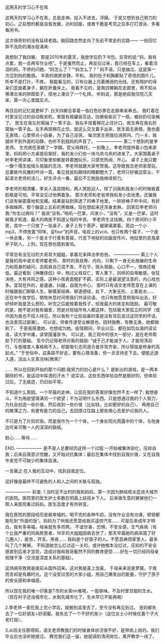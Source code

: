 这两天的学习心不在焉

这两天的学习心不在焉，总是走神。投入不进去，浮躁。
于是又想到自己努力的初心。之前想的都是自我发展，功利回报，或者干脆是考完之后多打打游泳、多看看闲书。

这次很奇妙的没有延续老路。脑回路忽然走向了先前不常走的岔路—— 一些回忆猝不及防的潮水般涌来:

我想到了我四舅。
那是2010年的夏天，我放学后扔下书包，反常的说:“妈，我有点累，我一会再写作业吧”。于是戛然而止，再反应过来，我已经在车上，看着流泪的妈，不停的问她，“妈怎么了？”“妈怎么了？” 妈不语，只是抽泣。这是第一次见到妈的脆弱。
半夜的病房安静，平和。
我的肚子和胸都贴了奇怪的圆片儿，所幸不是打针，不疼。
我能看见的，只有仪器上亮着微弱的光线，还有陪护的母亲们歪曲着身子，躺在折叠床上。
我看不见的，是我四舅躺在走廊里，用不知从哪凑合来的拼图垫子，搭地上凑合了一个礼拜。
听妈说，那是她自我住院几天来，第一次心里踏实点。

再往后的记忆就更碎了:
白天四舅总拿着一沓红色钞票在走廊串来串去。
我盯着在村里没见过的自动贩卖机，里面有瓶罐装芬达，四舅偷偷买了一瓶，被妈扔垃圾桶了。
医生在我左肘窝抽了一管子血，我右手捏着棉花止住针口，医生再在我右肘窝抽一管子血。左手再捏棉花止住。就这么交叉着手出来，医生面无表情，我也面无表情，心里带点小自豪，为了自己没哭。
每次医生把我拉进房间，门一关，我就听不到外面的动静，也听不到我妈的声音了。
——————
第二个想到的是李老师。
生完病在家歇了一学期。受父母拜托，一到晚上，李老师就拎着小包来家里。妈妈把小方桌提前架好，我的发小们也一块乌央乌央的进来了。大家围着桌子听李老师讲课，可印象里却都是转着圈玩乐，只感觉热闹、开心。
桌子上我只要一像个儒生般摇头晃脑的念诗，李老师就跟大家夸赞我。这导致我去老师家里玩，总要故作风雅的吟诗一首。看见我爸妈期待的眼都瞪大了，老师只好被迫营业，干起语文老师的活儿，好生评点一番，最后不忘勉励我继续努力。

李老师形相清癯，李夫人温良随和。两人笑脸迎人，除了训我和我发小的时候板着脸极是可怕，平常没见过他俩着急。
那次老师和老爸带我和发小去地里。还骗我们说有秘密基地和宝藏。结果是钻到熟透了的棒子地里。一排排棒子杆中间，有好多蜘蛛网，那个脑袋上五彩的黑蜘蛛，现在想起来还浑身发麻。
回家后李老师问我:“你生过病吗？”  我说“没有。”啪叽一巴掌。问发小，“没有”，又是一巴掌。这时候我才知道，最大的病是不知道父母的辛苦。
李老师生活拮据。四个房间的小平房，其中一个只放了一张桌子，桌子上有个菩萨，被玻璃罩着。旁边一个小mp3，不停放着“阿咪，妥four”的声音。电视上的vcd，也只有两个碟子，一个是一休全集，另一个是关于行善有善报，行恶下地狱的动画宣传片。地狱里的恶鬼拿斧子砍人，上刑，现在想也感到害怕。

平常总有没见过的大哥哥大姐姐，拿着花来拜访李伯伯。
——————
第三个人是我的高中语文老师翟老师。
那时的我自卑、内向，只剩下一身无处施展的生命力和周身的疑问，去假装自己混不吝，不在乎，摇头晃脑，心口不一，情商还极低。最近看到《神雕侠侣》中，杨过父母双亡，寄人篱下，同样的自卑敏感，张狂决绝，大有共鸣之感。这种小孩表面粗犷不羁，实际上是最渴望注意的，内心戏也多。显现在外的，是邋遢，抖腿，自我为中心。
那时只有语文老师愿意在上课的时候跟我们聊聊人生，聊儒家经典，聊道德经，处下、大象无形、上善若水......
还在中午放学后，牺牲休息时间带我们共读论语。
也只有她愿意把我叫出去，好好倾听我是怎么想的。听完之后能按着我性子，给我最大的肯定和鼓励。
最可敬的是，她不是对我有偏爱，而是对班级所有人都这样，包括被大家孤立的同学（或许因为我也不招人待见，所以我有个比较自豪的事是没有背后说过这同学的坏话，也没表现过鄙夷）。
可以说，师者传道受业解惑也，因材施教，有教无类，她都做到了。
于是我感激她，也想成为她。疫情期间，毕业以后，都在如饥似渴的读论语，读大学中庸，读曾国藩家书。
可以说，我三观中的很大一部分，是在老师帮助下打的基础。
至今仍记得老师对我的鼓励:
“诚于己才能诚于人，才能坦荡前行，与低维度人事格格不入，却能吸引志同道合者并驾齐驱，所以慎独是修身的高起点。”
“于世俗中，这条路不好走，要有心理准备，但一旦坚持走下去，便能近道入道，活出人生真况味[微笑]”

......
所以在回到开始的那个问题:我努力的初心是什么？
是新出的游戏，是一两本期待的书，是运动中挥洒的汗水？
说实话，这些东西体验自然是极好的，但体验过后，了无痕迹，仍旧如平常。

不知道什么原因。一个早晨的走神，让现在我的答案好像忽然不太一样了:
我想奋斗。不为用欲望填满另一个欲望；不为证明什么东西。只是想通过我的个人努力，为社会创造一些价值，然后收到一些价值（比如钱，比如更好的自己）。
再用自己的微薄之力，和更有能力的自己，去回馈过往路上那些用心去爱护过我的人。

不只是为了片刻欢愉。而是我作为一个个体，一个身处阳光雨露中的个体，与他身边可亲可敬一人的深深的联结。

耐心......等待......


END.
——————
是不是人总要经历这样一个过程:一开始被集体驯化，压抑自我；后来自我意识觉醒，又开始对抗集体；最后在集体中找到自我价值，又在自我中发觉不可缺少的集体血液。

一言蔽之:在人我的互动中，找到自我定位。

这好像是最终不可避免的人和人之间的关联与孤独。

——————
彩蛋:
1.当时足不出村的我和妈妈，第一次因为肺结核炎症进大城市的医院。医院里的医生护士多数在明面上歧视乡下人。
后来做生意的舅舅他们一帮人来医院看过妈妈，医生态度才有所转变。

我在医院的那段经历是极幸福的。喝不完的各种牛奶，没有作业没有功课，顿顿都能吃到“外面的饭”。妈妈为了哄我还愿意给我买遥控汽车......
可是后来成年才明白，我有多幸福，母亲就有多煎熬。
不谙世事，恐惧，不安全感，生气疾病（有个比我严重的同病房患者，16岁的大姐姐因病去世了，那天早晨她的病床围了好几圈人），疲劳，开支，黑夜......
我妈是个好面子的人。不愿意麻烦家里人，最多叫了几个舅舅。
不知道她怎么扛过这一关的。或许她根本没扛过，压抑的不安全感直到后来才显现，造成对我和我哥截然不同的教育感受......好在一切已经同母亲梳理干净（交流是深度关系的基础）。

这场病导致我爸提前从国外回来。这对我是喜上加喜。
于母亲来说是梦魇，于我而言却是有趣时光。这个没受过苦的大家小姐，用自己爆发出的能量，守护了孩子的安全感和幸福感。

所以现在我的唯一印象是T市的水真tm难喝，一股铁味。不及村里甘甜的生水。
（现在村子还没城市化，水倒先城市化了。生水早已不能再喝）

2.李老师一家在我上完小学后，就搬到县里去了，至今没有再见到过。
爸妈都失去了一位好朋友+好闺蜜。我失去了一个不好的发小（这位女士小时候仗着个子大老打我）。

3.从班主任那得知，语文老师教我们的时候身体状况很不好，是带病上岗的。我们毕业后也没听她提过。
教完我们这一届，她就调到清闲岗位，离开教学一线了。